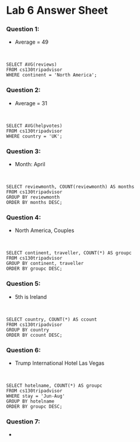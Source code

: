 # Lab 6 Answer Sheet

### Question 1:
- Average = 49
<br/>

    SELECT AVG(reviews)
    FROM cs130tripadvisor
    WHERE continent = 'North America';

### Question 2:
- Average = 31
<br/>

    SELECT AVG(helpvotes)
    FROM cs130tripadvisor
    WHERE country = 'UK';

### Question 3:
- Month: April
<br/>

    SELECT reviewmonth, COUNT(reviewmonth) AS months
    FROM cs130tripadvisor
    GROUP BY reviewmonth
    ORDER BY months DESC;

### Question 4:
- North America, Couples
<br/>

    SELECT continent, traveller, COUNT(*) AS groupc
    FROM cs130tripadvisor
    GROUP BY continent, traveller
    ORDER BY groupc DESC;

### Question 5:
- 5th is Ireland
<br/>

    SELECT country, COUNT(*) AS ccount
    FROM cs130tripadvisor
    GROUP BY country
    ORDER BY ccount DESC;

### Question 6:
- Trump International Hotel Las Vegas
<br/>

    SELECT hotelname, COUNT(*) AS groupc
    FROM cs130tripadvisor
    WHERE stay = 'Jun-Aug'
    GROUP BY hotelname
    ORDER BY groupc DESC;

### Question 7:
- 
